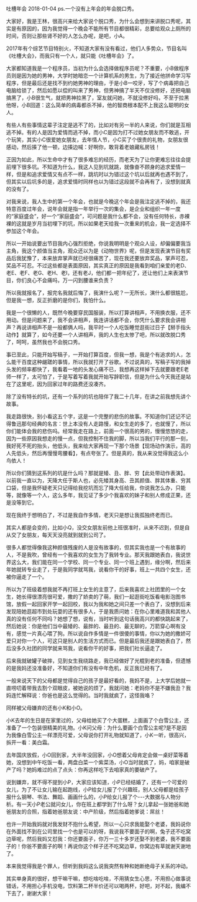 吐槽年会
2018-01-04
ps.一个没有上年会的年会脱口秀。


大家好，我是王林，很高兴来给大家说个脱口秀，为什么会想到来讲脱口秀呢，其实是有原因的，因为我觉得一个晚会不能所有节目都很精彩，总要给观众上厕所的时间，否则让那些肾不好的人怎么办呢，是吧，小A。


2017年有个综艺节目特别火，不知道大家有没有看过，他们人多势众，节目名叫《吐槽大会》，而我只有一个人，就只能《吐槽年会》了。


大家都知道我是一个程序员，当初为什么会选择做程序员呢？不重要，小B做程序员则是因为她的男神，大学时她暗恋一个计算机系的男生，为了接近他拼命学习写程序，但是最后还是找不到约她男神的理由，于是小B一咬牙，写了个病毒把自己电脑给锁了，然后如愿以偿的叫来了男神，但男神搞了半天不仅没修好，还把电脑搞黑了，小B很生气，就把男神拉黑了，室友就问她，不就没修好吗，不至于拉黑他呀，小B回道：这么简单的病毒都杀不掉，他的智商根本配不上我这么聪明的女人。


有些人有些事情这辈子注定是逃不了的，比如对有另一半的人来说，你们就是互相逃不掉。有的人是因为爱情而逃不掉，而小C是因为打不过她女朋友而不敢逃，开个玩笑，其实小C很爱她女朋友，去年情人节，小C买了个很贵的礼物，女朋友很感动，然后揍了他一顿，边揍边喊：好啊你，敢背着老娘藏私房钱！


正因为如此，所以生命中才有了很多难忘的经历，而老天为了让你更难忘往往会提前埋下很多坑。不知道为什么，我这人见到坑就跳，就像奋不顾身的追求爱情一样，但是和追求爱情又有点不一样，跳坑时以为错过这个坑以后就再也遇不到了，但其实以后坑多的是，追求爱情时同样也以为错过这段就不会再有了，没想到就真的没有了。


对我来说，我人生中的第一个年会，也就是今晚这个年会是我注定逃不掉的，我还特意百度过年会，说年会就是指一年举行一次的集会，是企业和组织一年一度的“家庭盛会”，好一个“家庭盛会”，可问题是我什么都不会，没有任何特长，赤裸裸的这就是岁月当初埋下的坑，所以如果老天给我一次重来的机会，我一定选择不参加这个年会。


所以一开始说要出节目我内心强烈拒绝，你说我明明是个观众人设，却偏偏要我当主角，我这个颜值当主角，观众还以为是《动物世界》呢，但是发现表演节目有奖品后我犹豫了，本来放弃掌声就已经很痛苦了，现在我还要放弃奖品，掌声可忍，奖品不可忍。不过这些都是表面原因，其实真正的原因是我看到咱们亲爱的老D、老E、老F、老G、老H、老I，还有老J，他们都一把年纪了，还让他们上来表演节目，你们良心不会痛吗，万一闪到腰谁来负责？


所以我就报名了，报完名我就后悔了，我演什么呢？一无所长，演什么都很尴尬，但是我一想，反正折磨的是你们，我怕什么。


我是一个很懒的人，既然今晚要穿民国服装，所以打算讲相声，不用换衣服，还不用动。但是问题来了，我不会讲相声，我连讲话都不会，你凭什么要求我会讲相声？再说讲相声不是一般都俩人吗，我平时一个人吃饭睡觉逛街过日子【掰手指头动作】就算了，如今还要一个人讲相声，我的人生也太惨了吧，所以就改脱口秀了，呵呵，虽然我也不会脱口秀。


事已至此，只能开始写稿子，一开始打算百度，但我一想，我是个有追求的人，怎么能干百度这种龌蹉的事情，所以我就打开了谷歌。不过说真的，写稿子写的我掉头发的频率都快了，我看着一地的头发心痛不已，我想再这样掉下去就要跟老E老师一样了，太可怕了，于是写着写着我就开始写辞职信，但是为什么今天我还是站在了这里呢，因为回家过年的路费还没凑齐。


除了没有特长的坑，还有一个系列的坑也陪伴了我二十几年，在讲之前我想先讲个故事。


我走路很快，别小看这五个字，这是一个完整的悲伤的故事。不知道你们还记不记得鲁迅那句经典的名言：世上本没有人走路慢，和女生走的多了，也就慢了，所以你们能体会我的悲伤吗。经常我走在路上，前面一个很高的男的，慢慢悠悠的走，因为一些原因我想走的慢一点，但我控制不住我的脚，所以当我们平行的那一刻，我好死不死的抬头，他低头，我来给大家再现一下那个场景【现场动作演示，高的人先低头，然后再慢慢弯腰看】，有点夸张了。但是真的，我从来没觉得我这么小鸟依人！


所以你们猜到这系列的坑是什么吗？那就是矮、丑、胖、穷【此处带动作表演】。以前我一直以为，天降大任于斯人也，必先矮其身高、丑其颜值、胖其体重、穷其口袋，但是我怀疑老天只记得给我挖坑而忘了降大任给我，你说我怎么办，只能等，就像等一个人，这么多年，我见证了多少个我喜欢的妹子和别人修成正果，还是没等到它。


现在我终于想明白了，不过是我自作多情，老天只是想让我孤独终老而已。


其实人都是会变的，比如小Q，没交女朋友前他上班很准时，从来不迟到，但是自从交了女朋友，每天天没亮就到就到公司了。


很多人都觉得像我这种颜值残废的人是没有故事的，但其实我也是一个有故事的人，不是我吹，曾经有一个我喜欢的女生为了我转专业。那天我跟她表白，我说世界这么大，我们能在同一个学校、同一个专业、同一个班上遇到，缘分啊，然后来年她就转专业走了，于是我同学就骂我，说看你干的好事，班上一共四个女生，还被你逼走了一个。


所以为了班级着想我就不再打班上女生的主意了，后来我喜欢上社团里的一个女生，她长得很漂亮很可爱，撒的了娇卖的了萌，我们一起逛街吃饭看电影泡图书馆，放假一起回家开学一起回校，我以为我和她之间只差一个表白了，没想到后来发现陪她逛超市到处玩耍的还有很多人，于是我质问她：在你心里难道我和其他人真的没有任何不同吗？她想了想，说有，当时听到这句话我高兴的都快跳起来了，然后她说：你是他们当中最矮的、最胖的、最丑的、最无聊的，万箭穿心啊有没有，感觉一片真心喂了狗。所以说自作多情是一件很傻的事情，你以为她的撒娇可爱只对你一个人，可这只是别人的生活方式而已。但是最后我还是跟她表白了，然后没多久社团的同学就来骂我，说看你干的好事，把我们社长逼走了。


后来我就破罐子破摔，见到女生我绕路走，我已经做好了光棍到老的准备，但遗憾的是我妈还没准备好，不知道你们有没有中年危机，反正我已经有了。


一般来说天下的父母都是觉得自己的孩子是最好看的，我妈不是，上大学后她就一直唠叨着带我去割个双眼皮，被她说的烦了，我就问她：老妈你不是不嫌我丑？我妈连忙解释说：你爸也是这么觉得的。当时我就疯了，这怪我咯？


同样被父母嫌弃的还有小K和小O。


小K去年的生日是在家里过的，父母给她买了个大蛋糕，上面画了个白雪公主，还准备了一个包装很精美的礼物。小K问父母：为什么要画个白雪公主呢?是不是因为我像白雪公主一样漂亮可爱，父母说你打开礼物就知道了，小K一听，很高兴，拆开一看：美白霜。


去年国庆放假，小O回到家，大半年没回家，小O想着父母肯定会做一桌好菜等着她，没想到中午吃饭一看，两盘白菜一个紫菜汤，小O当时就疯了，妈，咱家是破产了吗？她妈难过的点了点头：你再这样吃下去咱家真的要破产了。


说到嫌弃，就不得不提到小P，大家应该知道，小P已经结婚了，还有一个可爱的女儿，为了不让女儿输在起跑线，小P给女儿报了个兴趣班，别人父母都是给孩子报什么钢琴、书法、舞蹈、画画什么的，小P给女儿报了个---大数据与人物分析。有一天小P老公就问女儿，你在班上都学到了什么呀？女儿拿起一张她爸和她爸朋友的合照，指着她爸朋友说：中产阶级，然后指着她爹说：屌丝！


也许一开始我妈就对我发财不抱什么希望，所以一心只求我能娶个老婆，我妈说你在外面找不到在公司里找一个也是可以的呀，我说我不要面子的啊，兔子还不吃窝边草呢，然后我妈又怼我：你还要面子，你万一三十多岁还娶不到老婆，我不要面子的！你爸不要面子的啊！再说你这个样子还不吃窝边草，你窝边有草就谢天谢地了。


本来我觉得我是个罪人，但听到我妈这么说我突然有种和她断绝母子关系的冲动。


其实单身真的很好，想干嘛干嘛，想吃啥吃啥，不用猜女生心思，不用担心做事说错话，不用担心手机没电，饮料第二杯半价还可以喝两杯，好吧，对不起，我编不下去了，谢谢大家！